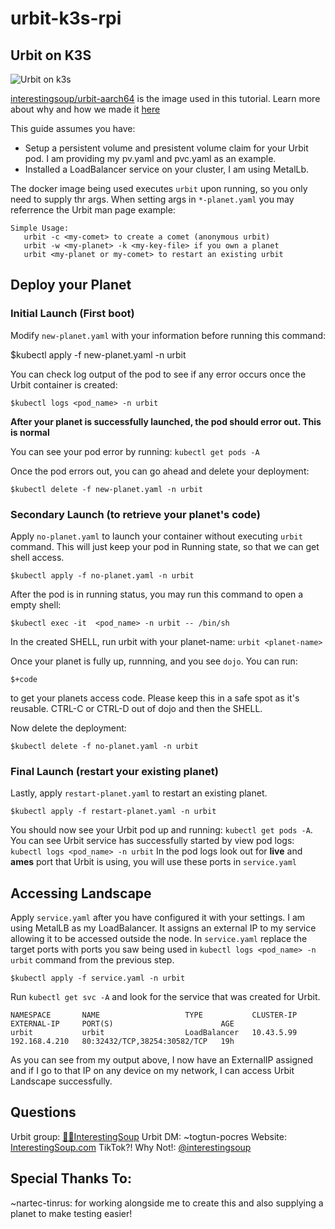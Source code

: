 # urbit-k3s-rpi
## Urbit on K3S
![Urbit on k3s](https://interestingsoup.com/content/images/2022/02/urbitonk3s2.png)

[interestingsoup/urbit-aarch64](https://hub.docker.com/r/interestingsoup/urbit-aarch64) is the image used in this tutorial.
Learn more about why and how we made it [here](https://interestingsoup.com/how-to-create-a-dockerimage/)

This guide assumes you have:
- Setup a persistent volume and presistent volume claim for your Urbit pod. I am providing my pv.yaml and pvc.yaml as an example.
- Installed a LoadBalancer service on your cluster, I am using MetalLb. 

The docker image being used executes `urbit` upon running, so you only need to supply thr args.  When setting args in `*-planet.yaml` you may referrence the Urbit man page example:

```
Simple Usage:
   urbit -c <my-comet> to create a comet (anonymous urbit)
   urbit -w <my-planet> -k <my-key-file> if you own a planet
   urbit <my-planet or my-comet> to restart an existing urbit
```

## Deploy your Planet

### Initial Launch (First boot)
Modify `new-planet.yaml` with your information before running this command:

$kubectl apply -f new-planet.yaml -n urbit

You can check log output of the pod to see if any error occurs once the Urbit container is created:

	$kubectl logs <pod_name> -n urbit

**After your planet is successfully launched, the pod should error out. This is normal**

You can see your pod error by running: `kubectl get pods -A`

Once the pod errors out, you can go ahead and delete your deployment:

	$kubectl delete -f new-planet.yaml -n urbit

### Secondary Launch (to retrieve your planet's code)

Apply `no-planet.yaml` to launch your container without executing `urbit` command. 
This will just keep your pod in Running state, so that we can get shell access.

	$kubectl apply -f no-planet.yaml -n urbit

After the pod is in running status, you may run this command to open a empty shell:

	$kubectl exec -it  <pod_name> -n urbit -- /bin/sh

In the created SHELL, run urbit with your planet-name:
`urbit <planet-name>`

Once your planet is fully up, runnning, and you see `dojo`. 
You can run: 

	$+code

to get your planets access code. 
Please keep this in a safe spot as it's reusable.
CTRL-C or CTRL-D out of dojo and then the SHELL.

Now delete the deployment:

	$kubectl delete -f no-planet.yaml -n urbit

### Final Launch (restart your existing planet)
Lastly, apply `restart-planet.yaml` to restart an existing planet.

	$kubectl apply -f restart-planet.yaml -n urbit

You should now see your Urbit pod up and running: `kubectl get pods -A`.
You can see Urbit service has successfully started by view pod logs: `kubectl logs <pod_name> -n urbit`
In the pod logs look out for **live** and **ames** port that Urbit is using, you will use these ports in `service.yaml`

## Accessing Landscape

Apply `service.yaml` after you have configured it with your settings. I am using MetalLB as my LoadBalancer. 
It assigns an external IP to my service allowing it to be accessed outside the node. 
In `service.yaml` replace the target ports with ports you saw being used in `kubectl logs <pod_name> -n urbit` command 
from the previous step.

	$kubectl apply -f service.yaml -n urbit

Run `kubectl get svc -A` and look for the service that was created for Urbit. 
```
NAMESPACE       NAME                   TYPE           CLUSTER-IP      EXTERNAL-IP     PORT(S)                        AGE
urbit           urbit                  LoadBalancer   10.43.5.99      192.168.4.210   80:32432/TCP,38254:30582/TCP   19h
```

As you can see from my output above, I now have an ExternalIP assigned and if I go to that IP on any device on my network, I can access Urbit Landscape successfully.

## Questions
Urbit group: [🧠🥣InterestingSoup](web+urbitgraph://group/~togtun-pocres/brain-interestingsoup-bowl-with-spoon)
Urbit DM: ~togtun-pocres
Website: [InterestingSoup.com](https://interestingsoup.com)
TikTok?! Why Not!: [@interestingsoup](https://www.tiktok.com/@interestingsoup)

## Special Thanks To:
~nartec-tinrus: for working alongside me to create this and also supplying a planet to make testing easier!

